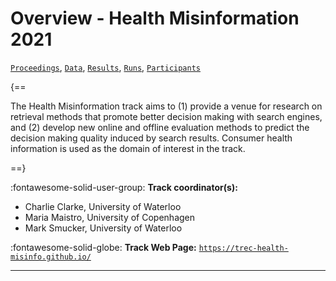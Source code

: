 # Overview - Health Misinformation 2021

[`Proceedings`](./proceedings.md), [`Data`](./data.md), [`Results`](./results.md), [`Runs`](./runs.md), [`Participants`](./participants.md)

{==

The Health Misinformation track aims to (1) provide a venue for research on retrieval methods that promote better decision making with search engines, and (2) develop new online and offline evaluation methods to predict the decision making quality induced by search results. Consumer health information is used as the domain of interest in the track.

==}

:fontawesome-solid-user-group: **Track coordinator(s):**

- Charlie Clarke, University of Waterloo 
- Maria Maistro, University of Copenhagen 
- Mark Smucker, University of Waterloo 

:fontawesome-solid-globe: **Track Web Page:** [`https://trec-health-misinfo.github.io/`](https://trec-health-misinfo.github.io/) 

---

